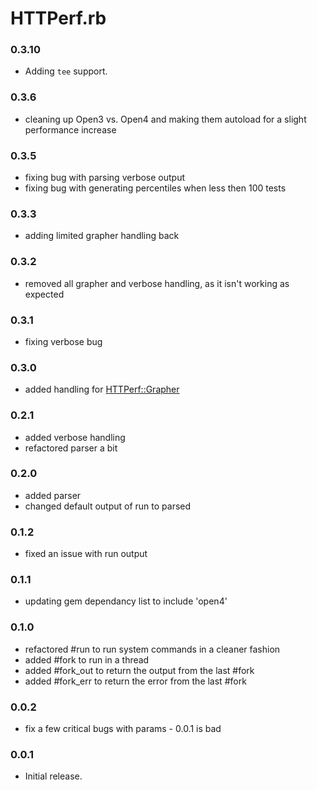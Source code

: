 HTTPerf.rb
==========

### 0.3.10

* Adding `tee` support.

### 0.3.6

* cleaning up Open3 vs. Open4 and making them autoload for a slight performance increase

### 0.3.5

* fixing bug with parsing verbose output
* fixing bug with generating percentiles when less then 100 tests

### 0.3.3

* adding limited grapher handling back

### 0.3.2

* removed all grapher and verbose handling, as it isn't working as expected

### 0.3.1

* fixing verbose bug

### 0.3.0

* added handling for [HTTPerf::Grapher](http://github.com/rubyops/httperfrb-grapher)

### 0.2.1

* added verbose handling
* refactored parser a bit

### 0.2.0

* added parser
* changed default output of run to parsed

### 0.1.2

* fixed an issue with run output

### 0.1.1

* updating gem dependancy list to include 'open4'

### 0.1.0

* refactored #run to run system commands in a cleaner fashion
* added #fork to run in a thread
* added #fork_out to return the output from the last #fork
* added #fork_err to return the error from the last #fork


### 0.0.2

* fix a few critical bugs with params - 0.0.1 is bad


### 0.0.1

* Initial release.

